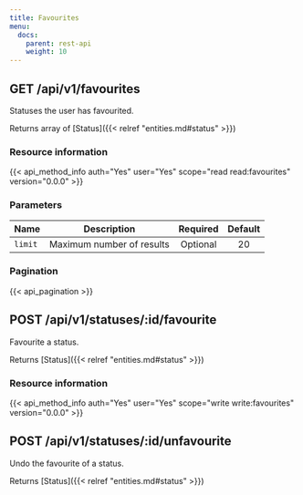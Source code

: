 ```yaml
---
title: Favourites
menu:
  docs:
    parent: rest-api
    weight: 10
---
```


## GET /api/v1/favourites

Statuses the user has favourited.

Returns array of [Status]({{< relref "entities.md#status" >}})

### Resource information

{{< api_method_info auth="Yes" user="Yes" scope="read read:favourites" version="0.0.0" >}}

### Parameters

|Name|Description|Required|Default|
|----|-----------|:------:|:-----:|
| `limit` | Maximum number of results | Optional | 20 |

### Pagination

{{< api_pagination >}}

## POST /api/v1/statuses/:id/favourite

Favourite a status.

Returns [Status]({{< relref "entities.md#status" >}})

### Resource information

{{< api_method_info auth="Yes" user="Yes" scope="write write:favourites" version="0.0.0" >}}

## POST /api/v1/statuses/:id/unfavourite

Undo the favourite of a status.

Returns [Status]({{< relref "entities.md#status" >}})
